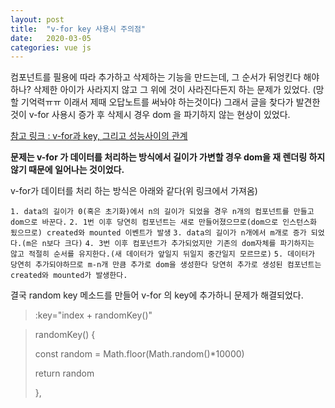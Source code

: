 ```yaml
---
layout: post
title:  "v-for key 사용시 주의점"
date:   2020-03-05 
categories: vue js
---
```

컴포넌트를 필용에 따라 추가하고 삭제하는 기능을 만드는데,
그 순서가 뒤엉킨다 해야하나?
삭제한 아이가 사라지지 않고 그 위에 것이 사라진다든지 하는 문제가 있었다.
(망할 기억력ㅠㅠ 이래서 제때 오답노트를 써놔야 하는것이다)
그래서 글을 찾다가 발견한 것이 v-for 사용시 증가 후 삭제시 경우 dom 을 파기하지 않는 현상이 있었다.

[참고 링크 : v-for과 key, 그리고 성능사이의 관계]

<b>문제는 v-for 가 데이터를 처리하는 방식에서 길이가 가변할 경우 dom을 재 렌더링 하지 않기 때문에 일어나는 것이었다.</b>

v-for가 데이터를 처리 하는 방식은 아래와 같다(위 링크에서 가져옴)

`1. data의 길이가 0(혹은 초기화)에서 n의 길이가 되었을 경우 n개의 컴포넌트를 만들고 dom으로 바꾼다.`
`2. 1번 이후 당연히 컴포넌트는 새로 만들어졌으므로(dom으로 인스턴스화 됬으므로) created와 mounted 이벤트가 발생`
`3. data의 길이가 n개에서 m개로 증가 되었다.(m은 n보다 크다)`
`4. 3번 이후 컴포넌트가 추가되었지만 기존의 dom자체를 파기하지는 않고 적절히 순서를 유지한다.(새 데이터가 앞일지 뒤일지 중간일지 모르므로)`
`5. 데이터가 당연히 추가되야하므로 m-n개 만큼 추가로 dom을 생성한다 당연히 추가로 생성된 컴포넌트는 created와 mounted가 발생한다. `

결국 random key 메소드를 만들어 v-for 의 key에 추가하니 문제가 해결되었다.

> :key="index + randomKey()"
  
> randomKey() {
>
> const random = Math.floor(Math.random()*10000)
>
> return random
>
> },



[참고 링크 : v-for과 key, 그리고 성능사이의 관계]: https://kamang-it.tistory.com/entry/WebPerformanceVue-vfor%EA%B3%BC-key-%EA%B7%B8%EB%A6%AC%EA%B3%A0-%EC%84%B1%EB%8A%A5%EC%82%AC%EC%9D%B4%EC%9D%98-%EA%B4%80%EA%B3%84
